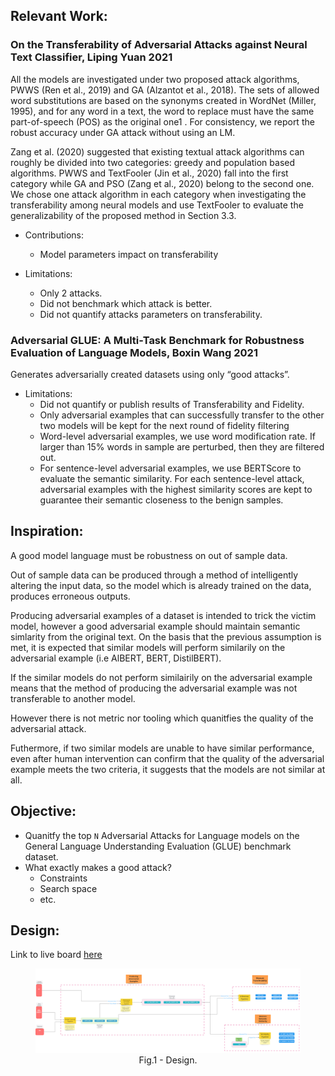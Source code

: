 
## Relevant Work:

### On the Transferability of Adversarial Attacks against Neural Text Classifier, Liping Yuan 2021

All the models are investigated under two proposed attack algorithms, PWWS (Ren et al., 2019) and GA (Alzantot et al., 2018). The sets of allowed word substitutions are based on the synonyms created in WordNet (Miller, 1995), and for any word in a text, the word to replace must have the same part-of-speech (POS) as the original one1 . For consistency, we report the robust accuracy under GA attack without using an LM. 

Zang et al. (2020) suggested that existing textual attack algorithms can roughly be divided into two categories: greedy and population based algorithms. PWWS and TextFooler (Jin et al., 2020) fall into the first category while GA and PSO (Zang et al., 2020) belong to the second one. We chose one attack algorithm in each category when investigating the transferability among neural models and use TextFooler to evaluate the generalizability of the proposed method in Section 3.3. 

- Contributions:
    - Model parameters impact on transferability

- Limitations: 
    - Only 2 attacks. 
    - Did not benchmark which attack is better. 
    - Did not quantify attacks parameters on transferability. 


###  Adversarial GLUE: A Multi-Task Benchmark for Robustness Evaluation of Language Models, Boxin Wang 2021
Generates adversarially created datasets using only “good attacks”. 

- Limitations: 
    - Did not quantify or publish results of Transferability and Fidelity. 
    - Only adversarial examples that can successfully transfer to the other two models will be kept for the next round of fidelity filtering
    - Word-level adversarial examples, we use word modification rate. If larger than 15% words in sample are perturbed, then they are filtered out.
    - For sentence-level adversarial examples, we use BERTScore to evaluate the semantic similarity. For each sentence-level attack, adversarial examples with the highest similarity scores are kept to guarantee their semantic closeness to the benign samples. 


## Inspiration: 

A good model language must be robustness on out of sample data. 

Out of sample data can be produced through a method of intelligently altering the input data, so the model which is already trained on the data, produces erroneous outputs.  

Producing adversarial examples of a dataset is intended to trick the victim model, however a good adversarial example should maintain semantic simlarity from the original text. On the basis that the previous assumption is met, it is expected that similar models will perform similarily on the adversarial example (i.e AlBERT, BERT, DistilBERT). 

If the similar models do not perform similairily on the adversarial example means that the method of producing the adversarial example was not transferable to another model. 

However there is not metric nor tooling which quanitfies the quality of the adversarial attack. 

Futhermore, if two similar models are unable to have similar performance, even after human intervention can confirm that the quality of the adversarial example meets the two criteria, it suggests that the models are not similar at all. 


## Objective:

- Quanitfy the top `N` Adversarial Attacks for Language models on the General Language Understanding Evaluation (GLUE) benchmark dataset. 
- What exactly makes a good attack?
    - Constraints
    - Search space 
    - etc.

## Design: 

Link to live board [here](https://miro.com/app/embed/uXjVMQeQn-0=/?pres=1&frameId=3458764552760387719&embedId=230974042676)

<figure align="center">
  <img 
    src="imgs/Design.png" 
    width="900" 
    alt="Design.png" 
    title="Design.png">
    <figcaption>Fig.1 - Design.</figcaption>
</figure>


